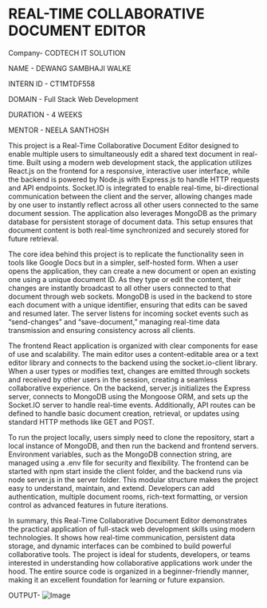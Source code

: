 # REAL-TIME COLLABORATIVE DOCUMENT EDITOR

Company- CODTECH IT SOLUTION

NAME - DEWANG SAMBHAJI WALKE

INTERN ID - CT1MTDF558

DOMAIN - Full Stack Web Development

DURATION - 4 WEEKS

MENTOR - NEELA SANTHOSH


This project is a Real-Time Collaborative Document Editor designed to enable multiple users to simultaneously edit a shared text document in real-time. Built using a modern web development stack, the application utilizes React.js on the frontend for a responsive, interactive user interface, while the backend is powered by Node.js with Express.js to handle HTTP requests and API endpoints. Socket.IO is integrated to enable real-time, bi-directional communication between the client and the server, allowing changes made by one user to instantly reflect across all other users connected to the same document session. The application also leverages MongoDB as the primary database for persistent storage of document data. This setup ensures that document content is both real-time synchronized and securely stored for future retrieval.

The core idea behind this project is to replicate the functionality seen in tools like Google Docs but in a simpler, self-hosted form. When a user opens the application, they can create a new document or open an existing one using a unique document ID. As they type or edit the content, their changes are instantly broadcast to all other users connected to that document through web sockets. MongoDB is used in the backend to store each document with a unique identifier, ensuring that edits can be saved and resumed later. The server listens for incoming socket events such as “send-changes” and “save-document,” managing real-time data transmission and ensuring consistency across all clients.

The frontend React application is organized with clear components for ease of use and scalability. The main editor uses a content-editable area or a text editor library and connects to the backend using the socket.io-client library. When a user types or modifies text, changes are emitted through sockets and received by other users in the session, creating a seamless collaborative experience. On the backend, server.js initializes the Express server, connects to MongoDB using the Mongoose ORM, and sets up the Socket.IO server to handle real-time events. Additionally, API routes can be defined to handle basic document creation, retrieval, or updates using standard HTTP methods like GET and POST.

To run the project locally, users simply need to clone the repository, start a local instance of MongoDB, and then run the backend and frontend servers. Environment variables, such as the MongoDB connection string, are managed using a .env file for security and flexibility. The frontend can be started with npm start inside the client folder, and the backend runs via node server.js in the server folder. This modular structure makes the project easy to understand, maintain, and extend. Developers can add authentication, multiple document rooms, rich-text formatting, or version control as advanced features in future iterations.

In summary, this Real-Time Collaborative Document Editor demonstrates the practical application of full-stack web development skills using modern technologies. It shows how real-time communication, persistent data storage, and dynamic interfaces can be combined to build powerful collaborative tools. The project is ideal for students, developers, or teams interested in understanding how collaborative applications work under the hood. The entire source code is organized in a beginner-friendly manner, making it an excellent foundation for learning or future expansion.


OUTPUT- 
![Image](https://github.com/user-attachments/assets/96eff26b-2990-43fd-890d-5c69b86f83e0)

